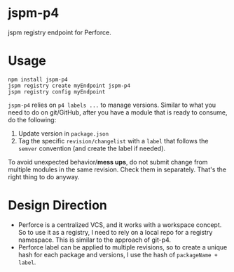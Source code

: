 # jspm-p4
jspm registry endpoint for Perforce.

# Usage
````
npm install jspm-p4
jspm registry create myEndpoint jspm-p4
jspm registry config myEndpoint
````

`jspm-p4` relies on `p4 labels ...` to manage versions. Similar to what you need to do on git/GitHub, after you have a module that is ready to consume, do the following:
1. Update version in `package.json`
2. Tag the specific `revision/changelist` with a `label` that follows the `semver` convention (and create the label if needed).

To avoid unexpected behavior/**mess ups**, do not submit change from multiple modules in the same revision. Check them in separately. That's the right thing to do anyway.

# Design Direction
* Perforce is a centralized VCS, and it works with a workspace concept. So to use it as a registry, I need to rely on a local repo for a registry namespace.  This is similar to the approach of git-p4.
* Perforce label can be applied to multiple revisions, so to create a unique hash for each package and versions, I use the hash of `packageName + label`.
